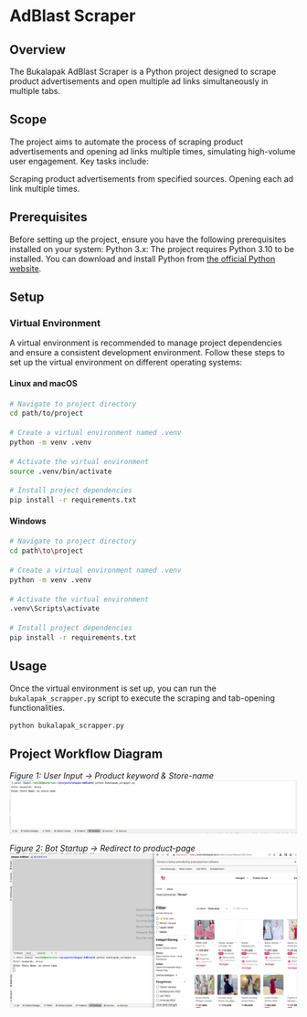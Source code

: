 # AdBlast Scraper

## Overview
The Bukalapak AdBlast Scraper is a Python project designed to scrape product advertisements and open multiple ad links simultaneously in multiple tabs.

## Scope
The project aims to automate the process of scraping product advertisements and opening ad links multiple times, simulating high-volume user engagement. Key tasks include:

Scraping product advertisements from specified sources.
Opening each ad link multiple times.

## Prerequisites
Before setting up the project, ensure you have the following prerequisites installed on your system:
Python 3.x: The project requires Python 3.10 to be installed. You can download and install Python from [the official Python website](https://www.python.org/downloads/).

## Setup
### Virtual Environment
A virtual environment is recommended to manage project dependencies and ensure a consistent development environment. Follow these steps to set up the virtual environment on different operating systems:
#### Linux and macOS
```bash
# Navigate to project directory
cd path/to/project

# Create a virtual environment named .venv
python -m venv .venv

# Activate the virtual environment
source .venv/bin/activate

# Install project dependencies
pip install -r requirements.txt
````

#### Windows
```bash
# Navigate to project directory
cd path\to\project

# Create a virtual environment named .venv
python -m venv .venv

# Activate the virtual environment
.venv\Scripts\activate

# Install project dependencies
pip install -r requirements.txt
```

## Usage
Once the virtual environment is set up, you can run the `bukalapak_scrapper.py` script to execute the scraping and tab-opening functionalities.
```python
python bukalapak_scrapper.py
```
## Project Workflow Diagram

*Figure 1: User Input -> Product keyword & Store-name*
![user-input.png](images%2Fuser-input.png)

*Figure 2: Bot Startup -> Redirect to product-page*
![bot-startup.png](images%2Fbot-startup.png)
